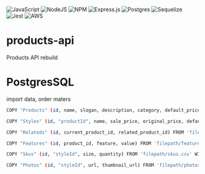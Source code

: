 ![JavaScript](https://img.shields.io/badge/javascript-%23323330.svg?style=for-the-badge&logo=javascript&logoColor=%23F7DF1E)
![NodeJS](https://img.shields.io/badge/node.js-6DA55F?style=for-the-badge&logo=node.js&logoColor=white)
![NPM](https://img.shields.io/badge/NPM-%23000000.svg?style=for-the-badge&logo=npm&logoColor=white)
![Express.js](https://img.shields.io/badge/express.js-%23404d59.svg?style=for-the-badge&logo=express&logoColor=%2361DAFB)
![Postgres](https://img.shields.io/badge/postgres-%23316192.svg?style=for-the-badge&logo=postgresql&logoColor=white)
![Sequelize](https://img.shields.io/badge/Sequelize-52B0E7?style=for-the-badge&logo=Sequelize&logoColor=white)
![Jest](https://img.shields.io/badge/-jest-%23C21325?style=for-the-badge&logo=jest&logoColor=white)
![AWS](https://img.shields.io/badge/AWS-%23FF9900.svg?style=for-the-badge&logo=amazon-aws&logoColor=white)


# products-api
Products API rebuild


# PostgresSQL 
import data, order maters

```sh
COPY "Products" (id, name, slogan, description, category, default_price) FROM 'filepath/product.csv' WITH (delimiter ',' csv header);
```

```sh
COPY "Styles" (id, "productId", name, sale_price, original_price, default_style) FROM 'filepath/styles.csv' WITH (delimiter ',' csv header null 'null');
```

```sh
COPY "Relateds" (id, current_product_id, related_product_id) FROM 'filepath/related.csv' WITH (delimiter ',' csv header);
```

```sh
COPY "Features" (id, product_id, feature, value) FROM 'filepath/features.csv' WITH (delimiter ',' csv header null 'null');
```

```sh
COPY "Skus" (id, "styleId", size, quantity) FROM 'filepath/skus.csv' WITH (delimiter ',' csv header null 'null');
```

```sh
COPY "Photos" (id, "styleId", url, thumbnail_url) FROM 'filepath/photos.csv' WITH (delimiter ',' csv header null 'null');
```



